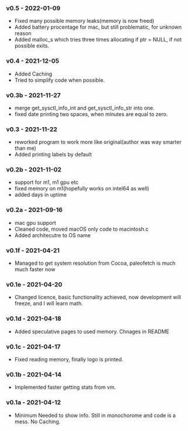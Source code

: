 ### v0.5 - 2022-01-09
* Fixed many possible memory leaks(memory is now freed)
* Added battery procentage for mac, but still problematic, for unknown reason
* Added malloc\_s which tries three times allocating if ptr = NULL, if not possible exits. 

### v0.4 - 2021-12-05
* Added Caching
* Tried to simplify code when possible.

### v0.3b - 2021-11-27
* merge get_sysctl_info_int and get_sysctl_info_str into one.
* fixed date printing two spaces, when minutes are equal to zero.

### v0.3 - 2021-11-22
* reworked program to work more like original(author was way smarter than me)
* Added printing labels by default

### v0.2b - 2021-11-02
* support for m1, m1 gpu etc
* fixed memory on m1(hopefully works on intel64 as well)
* added days in uptime

### v0.2a - 2021-09-16
* mac gpu support
* Cleaned code, moved macOS only code to macintosh.c
* Added architecutre to OS name

### v0.1f - 2021-04-21
* Managed to get system resolution from Cocoa, paleofetch is much much faster now

### v0.1e - 2021-04-20
* Changed licence, basic functionality achieved, now development will freeze, and I will learn math.

### v0.1d - 2021-04-18
* Added speculative pages to used memory. Chnages in README

### v0.1c - 2021-04-17
* Fixed reading memory, finally logo is printed.

### v0.1b - 2021-04-14
* Implemented faster getting stats from vm.

### v0.1a - 2021-04-12
* Minimum Needed to show info. Still in monochorome and code is a mess. No Caching.
